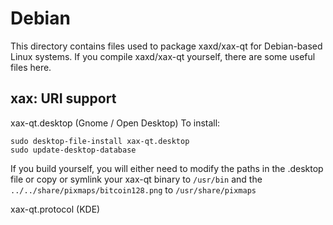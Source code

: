 
Debian
====================
This directory contains files used to package xaxd/xax-qt
for Debian-based Linux systems. If you compile xaxd/xax-qt yourself, there are some useful files here.

## xax: URI support ##


xax-qt.desktop  (Gnome / Open Desktop)
To install:

	sudo desktop-file-install xax-qt.desktop
	sudo update-desktop-database

If you build yourself, you will either need to modify the paths in
the .desktop file or copy or symlink your xax-qt binary to `/usr/bin`
and the `../../share/pixmaps/bitcoin128.png` to `/usr/share/pixmaps`

xax-qt.protocol (KDE)

